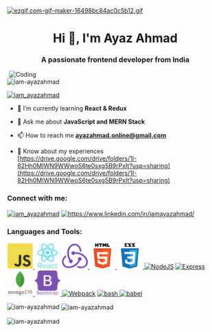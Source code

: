
[![ezgif.com-gif-maker-16498bc84ac0c5b12.gif](https://s7.gifyu.com/images/ezgif.com-gif-maker-16498bc84ac0c5b12.gif)](https://gifyu.com/image/SssNd)

<h1 text_color=f03c15&bg_color=0,000000,130F40 align="center">Hi 👋, I'm Ayaz Ahmad</h1>
<h3 align="center">A passionate frontend developer from India</h3>
<img  align="right" alt="Coding" width="500" src="https://camo.githubusercontent.com/5ddf73ad3a205111cf8c686f687fc216c2946a75005718c8da5b837ad9de78c9/68747470733a2f2f7468756d62732e6766796361742e636f6d2f4576696c4e657874446576696c666973682d736d616c6c2e676966"/>

<p align="left"> <img src="https://komarev.com/ghpvc/?username=iam-ayazahmad&label=Profile%20views&color=0e75b6&style=flat" alt="iam-ayazahmad" /> </p>

<p align="left"> <a href="https://twitter.com/iam_ayazahmad" target="blank"><img src="https://img.shields.io/twitter/follow/iam_ayazahmad?logo=twitter&style=for-the-badge" alt="iam_ayazahmad" /></a> </p>

- 🌱 I’m currently learning **React & Redux**

- 💬 Ask me about **JavaScript and MERN Stack**

- 📫 How to reach me **ayazahmad.online@gmail.com**

- 📄 Know about my experiences [https://drive.google.com/drive/folders/1I-82Hh0MIWN9WWwoS6te0sxg5B9rPxIt?usp=sharing](https://drive.google.com/drive/folders/1I-82Hh0MIWN9WWwoS6te0sxg5B9rPxIt?usp=sharing)

<h3 align="left">Connect with me:</h3>

<p align="left">
<a href="https://twitter.com/iam_ayazahmad" target="blank"><img align="center" src="https://raw.githubusercontent.com/rahuldkjain/github-profile-readme-generator/master/src/images/icons/Social/twitter.svg" alt="iam_ayazahmad" height="50" width="50" /></a>
<a href="https://www.linkedin.com/in/iamayazahmad/" target="blank"><img align="center" src="https://raw.githubusercontent.com/rahuldkjain/github-profile-readme-generator/master/src/images/icons/Social/linked-in-alt.svg" alt="https://www.linkedin.com/in/iamayazahmad/" height="50" width="50" /></a>
</p>

<h3 align="left">Languages and Tools:</h3>
<p align="left"><a href="https://developer.mozilla.org/en-US/docs/Web/JavaScript" target="_blank" rel="noreferrer"> <img src="https://raw.githubusercontent.com/devicons/devicon/master/icons/javascript/javascript-original.svg" alt="javascript" width="60" height="60"/> </a>
<a href="https://reactjs.org/" target="_blank" rel="noreferrer"> <img src="https://raw.githubusercontent.com/devicons/devicon/master/icons/react/react-original-wordmark.svg" alt="react" width="60" height="60"/></a>
<a href="https://redux.js.org" target="_blank" rel="noreferrer"> <img src="https://raw.githubusercontent.com/devicons/devicon/master/icons/redux/redux-original.svg" alt="redux" width="60" height="60"/> </a>
<a href="https://www.w3.org/html/" target="_blank" rel="noreferrer"> <img src="https://raw.githubusercontent.com/devicons/devicon/master/icons/html5/html5-original-wordmark.svg" alt="html5" width="60" height="60"/> </a>
<a href="https://www.w3schools.com/css/" target="_blank" rel="noreferrer"> <img src="https://raw.githubusercontent.com/devicons/devicon/master/icons/css3/css3-original-wordmark.svg" alt="css3" width="60" height="60"/> </a>
<a href="https://nodejs.org/en/" target="_blank" rel="noreferrer"><img src="https://raw.githubusercontent.com/danielcranney/readme-generator/main/public/icons/skills/nodejs-colored.svg" width="60" height="60" alt="NodeJS" /></a>
<a href="https://expressjs.com/" target="_blank" rel="noreferrer"><img src="https://raw.githubusercontent.com/danielcranney/readme-generator/main/public/icons/skills/express-colored.svg" width="60" height="60" alt="Express" /></a> 
<a href="https://www.mongodb.com/" target="_blank" rel="noreferrer"> <img src="https://raw.githubusercontent.com/devicons/devicon/master/icons/mongodb/mongodb-original-wordmark.svg" alt="mongodb" width="60" height="60"/> </a>
<a href="https://getbootstrap.com" target="_blank" rel="noreferrer"> <img src="https://raw.githubusercontent.com/devicons/devicon/master/icons/bootstrap/bootstrap-plain-wordmark.svg" alt="bootstrap" width="60" height="60"/> </a>
<a href="https://webpack.js.org/" target="_blank" rel="noreferrer"><img src="https://raw.githubusercontent.com/danielcranney/readme-generator/main/public/icons/skills/webpack-colored.svg" width="60" height="60" alt="Webpack" /></a>
<a href="https://www.gnu.org/software/bash/" target="_blank" rel="noreferrer"> <img src="https://www.vectorlogo.zone/logos/gnu_bash/gnu_bash-icon.svg" alt="bash" width="60" height="60"/> </a>
<a href="https://babeljs.io/" target="_blank" rel="noreferrer"> <img src="https://www.vectorlogo.zone/logos/babeljs/babeljs-icon.svg" alt="babel" width="60" height="60"/> </a></p>



<p><img align="left" src="https://github-readme-stats.vercel.app/api/top-langs?username=iam-ayazahmad&show_icons=true&line_height=20&title_color=7A7ADB&icon_color=2234AE&text_color=D3D3D3&bg_color=0,000000,130F40"  alt="iam-ayazahmad" /></p>



<p>&nbsp;<img align="center" src="https://github-readme-stats.vercel.app/api?username=iam-ayazahmad&show_icons==true&line_height=20&title_color=7A7ADB&icon_color=2234AE&text_color=D3D3D3&bg_color=0,000000,130F40"  alt="iam-ayazahmad" /></p>

<p><img align="center" src="https://github-readme-streak-stats.herokuapp.com/?user=iam-ayazahmad&show_icons==true&line_height=20&title_color=7A7ADB&icon_color=2234AE&text_color=D3D3D3&bg_color=0,000000,130F40"  alt="iam-ayazahmad" /></p>

